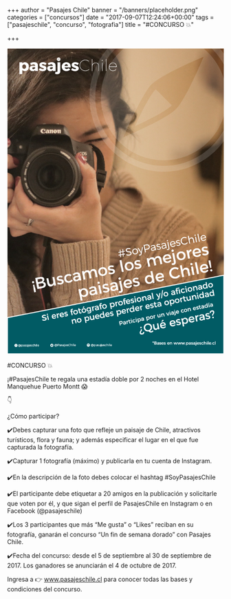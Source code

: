 +++
author = "Pasajes Chile"
banner = "/banners/placeholder.png"
categories = ["concursos"]
date = "2017-09-07T12:24:06+00:00"
tags = ["pasajeschile", "concurso", "fotografia"]
title = "#CONCURSO 💥"

+++


![](/uploads/2017/09/07/concurso.jpeg)

#CONCURSO 💥

¡#PasajesChile te regala una estadía doble por 2 noches en el Hotel Manquehue Puerto Montt 😱

👇

¿Cómo participar?

✔️Debes capturar una foto que refleje un paisaje de Chile, atractivos turísticos, flora y fauna; y además especificar el lugar en el que fue capturada la fotografía.

✔️Capturar 1 fotografía (máximo) y publicarla en tu cuenta de Instagram.

✔️En la descripción de la foto debes colocar el hashtag #SoyPasajesChile

✔️El participante debe etiquetar a 20 amigos en la publicación y solicitarle que voten por él, y que sigan el perfil de PasajesChile en Instagram o en Facebook (@pasajeschile)

✔️Los 3 participantes que más “Me gusta” o “Likes” reciban en su fotografía, ganarán el concurso “Un fin de semana dorado” con Pasajes Chile.

✔️Fecha del concurso: desde el 5 de septiembre al 30 de septiembre de 2017. Los ganadores se anunciarán el 4 de octubre de 2017.

Ingresa a 👉 www.pasajeschile.cl para conocer todas las bases y condiciones del concurso.
<!--more-->


